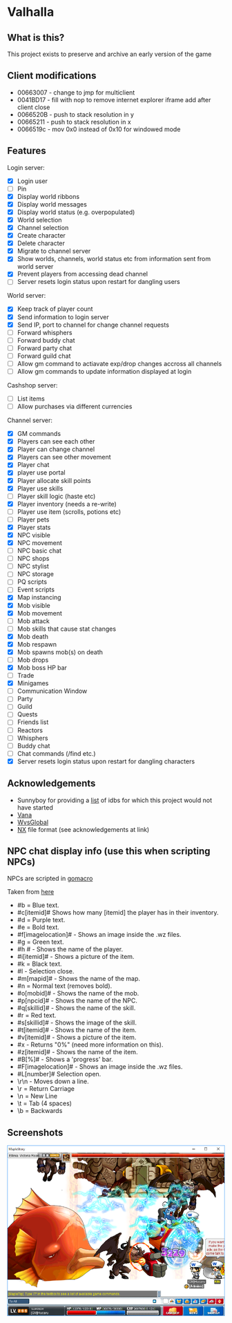 # Valhalla

## What is this?

This project exists to preserve and archive an early version of the game

## Client modifications

- 00663007 - change to jmp for multiclient
- 0041BD17 - fill with nop to remove internet explorer iframe add after client close
- 0066520B - push to stack resolution in y
- 00665211 - push to stack resolution in x
- 0066519c - mov 0x0 instead of 0x10 for windowed mode

## Features

Login server:
- [x] Login user
- [ ] Pin
- [x] Display world ribbons
- [x] Display world messages
- [x] Display world status (e.g. overpopulated)
- [x] World selection
- [x] Channel selection
- [x] Create character
- [x] Delete character
- [x] Migrate to channel server
- [x] Show worlds, channels, world status etc from information sent from world server
- [x] Prevent players from accessing dead channel
- [ ] Server resets login status upon restart for dangling users

World server:

- [x] Keep track of player count
- [x] Send information to login server
- [x] Send IP, port to channel for change channel requests
- [ ] Forward whisphers
- [ ] Forward buddy chat
- [ ] Forward party chat
- [ ] Forward guild chat
- [ ] Allow gm command to actiavate exp/drop changes accross all channels
- [ ] Allow gm commands to update information displayed at login

Cashshop server:
- [ ] List items
- [ ] Allow purchases via different currencies

Channel server:

- [x] GM commands
- [x] Players can see each other
- [x] Player can change channel
- [x] Players can see other movement
- [x] Player chat
- [x] player use portal
- [x] Player allocate skill points
- [x] Player use skills
- [ ] Player skill logic (haste etc)
- [x] Player inventory (needs a re-write)
- [ ] Player use item (scrolls, potions etc)
- [ ] Player pets
- [x] Player stats
- [x] NPC visible
- [x] NPC movement
- [ ] NPC basic chat
- [ ] NPC shops
- [ ] NPC stylist
- [ ] NPC storage
- [ ] PQ scripts
- [ ] Event scripts
- [x] Map instancing
- [x] Mob visible
- [x] Mob movement
- [ ] Mob attack
- [ ] Mob skills that cause stat changes
- [x] Mob death
- [x] Mob respawn
- [x] Mob spawns mob(s) on death
- [ ] Mob drops
- [x] Mob boss HP bar
- [ ] Trade
- [x] Minigames
- [ ] Communication Window
- [ ] Party
- [ ] Guild
- [ ] Quests
- [ ] Friends list
- [ ] Reactors
- [ ] Whisphers
- [ ] Buddy chat
- [ ] Chat commands (/find etc.)
- [x] Server resets login status upon restart for dangling characters

## Acknowledgements

- Sunnyboy for providing a [list](http://forum.ragezone.com/f921/library-idbs-versions-named-addresses-987815/) of idbs for which this project would not have started
- [Vana](https://github.com/retep998/Vana)
- [WvsGlobal](https://github.com/diamondo25/WvsGlobal)
- [NX](https://nxformat.github.io/) file format (see acknowledgements at link)

## NPC chat display info (use this when scripting NPCs)

NPCs are scripted in [gomacro](https://github.com/cosmos72/gomacro)

Taken from [here](http://forum.ragezone.com/f428/add-learning-npcs-start-finish-643364/)

- #b = Blue text.
- #c[itemid]# Shows how many [itemid] the player has in their inventory.
- #d = Purple text.
- #e = Bold text.
- #f[imagelocation]# - Shows an image inside the .wz files.
- #g = Green text.
- #h # - Shows the name of the player.
- #i[itemid]# - Shows a picture of the item.
- #k = Black text.
- #l - Selection close.
- #m[mapid]# - Shows the name of the map.
- #n = Normal text (removes bold).
- #o[mobid]# - Shows the name of the mob.
- #p[npcid]# - Shows the name of the NPC.
- #q[skillid]# - Shows the name of the skill.
- #r = Red text.
- #s[skillid]# - Shows the image of the skill.
- #t[itemid]# - Shows the name of the item.
- #v[itemid]# - Shows a picture of the item.
- #x - Returns "0%" (need more information on this).
- #z[itemid]# - Shows the name of the item.
- #B[%]# - Shows a 'progress' bar.
- #F[imagelocation]# - Shows an image inside the .wz files.
- #L[number]# Selection open.
- \r\n - Moves down a line.
- \r = Return Carriage
- \n = New Line
- \t = Tab (4 spaces)
- \b = Backwards

## Screenshots

![Bosses](img/bosses.PNG?raw=true "Bosses")